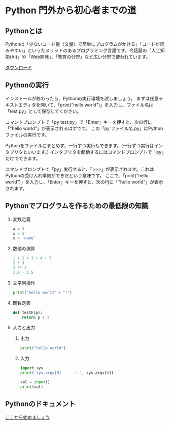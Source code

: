 # Python 門外から初心者までの道 #

## Pythonとは ##

Pythonは「少ないコード量（文量）で簡単にプログラムがかける」「コードが読みやすい」といったメリットのあるプログラミング言語です。今話題の「人工知能(AI)」や「Web開発」、「教育の分野」など広い分野で使われています。

[ダウンロード](https://www.python.org/downloads/)

## Pythonの実行 ##

インストールが終わったら、Pythonの実行環境を試しましょう。
まずは任意テキストエディタを開いて、「print("hello world")」を入力し、ファイル名は「test.py」として保存してください。

コマンドプロンプトで「py test.py」で「Enter」キーを押すと、次の行に「"hello world"」が表示されるはずです。
この「py ファイル名.py」はPythonファイルの実行です。

Pythonをファイルにまとめず、一行ずつ実行もできます。(一行ずつ実行はインタプリタといいます。)
インタプリタを起動するにはコマンドプロンプトで「py」だけでできます。

コマンドプロンプトで「py」実行すると、「>>>」が表示されます。これはPythonの受け入れ準備ができだという意味です。
ここで、「print("hello world")」を入力し、「Enter」キーを押すと、次の行に「"hello world"」が表示されます。

## Pythonでプログラムを作るための最低限の知識 ##

1. 変数定義

   ~~~python
   a = 3
   x = 5
   s = 'name'
   ~~~

1. 数値の演算

   ~~~python
   1 + 2 + 3 + 4 + 5
   2 * 3
   3 ** 2
   1.0 - 2.5
   ~~~

1. 文字列操作

   ~~~python
   print("hello world" + "!")
   ~~~

1. 関数定義

   ~~~python
   def testF(p):
       return p + 1
   ~~~

1. 入力と出力

   1. 出力

      ~~~python
      print("hello world")
      ~~~

   1. 入力

      ~~~python
      import sys
      print('sys.argv[0]      : ', sys.argv[0])
      ~~~

      ~~~python
      val = input()
      print(val)
      ~~~

## Pythonのドキュメント ##

[ここから始めましょう](https://docs.python.org/ja/3/tutorial/index.html)
